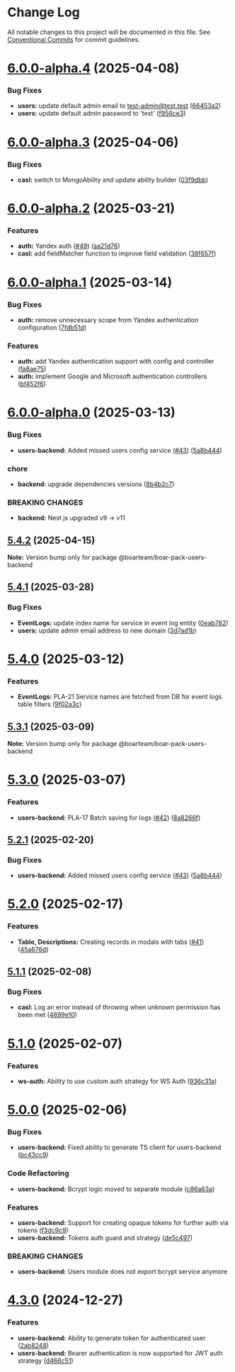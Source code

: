 # Change Log

All notable changes to this project will be documented in this file.
See [Conventional Commits](https://conventionalcommits.org) for commit guidelines.

# [6.0.0-alpha.4](https://github.com/boarteam/boar-pack/compare/@boarteam/boar-pack-users-backend@6.0.0-alpha.3...@boarteam/boar-pack-users-backend@6.0.0-alpha.4) (2025-04-08)


### Bug Fixes

* **users:** update default admin email to test-admin@test.test ([66453a2](https://github.com/boarteam/boar-pack/commit/66453a2075d670e15132e36f09e3643842e465dc))
* **users:** update default admin password to 'test' ([f956ce3](https://github.com/boarteam/boar-pack/commit/f956ce3f04a74fbf175bda26c6edf8d6d14436f6))





# [6.0.0-alpha.3](https://github.com/boarteam/boar-pack/compare/@boarteam/boar-pack-users-backend@6.0.0-alpha.2...@boarteam/boar-pack-users-backend@6.0.0-alpha.3) (2025-04-06)


### Bug Fixes

* **casl:** switch to MongoAbility and update ability builder ([03f9dbb](https://github.com/boarteam/boar-pack/commit/03f9dbb29347b949f9e3215fcef7b483503af3f3))





# [6.0.0-alpha.2](https://github.com/boarteam/boar-pack/compare/@boarteam/boar-pack-users-backend@6.0.0-alpha.0...@boarteam/boar-pack-users-backend@6.0.0-alpha.2) (2025-03-21)


### Features

* **auth:** Yandex auth ([#49](https://github.com/boarteam/boar-pack/issues/49)) ([aa21d76](https://github.com/boarteam/boar-pack/commit/aa21d76e74b25c25decc4f9c369dce8f420e1356))
* **casl:** add fieldMatcher function to improve field validation ([38f657f](https://github.com/boarteam/boar-pack/commit/38f657ff4f49227b2bd6ee88fd0160abd69f47a8))





# [6.0.0-alpha.1](https://github.com/boarteam/boar-pack/compare/@boarteam/boar-pack-users-backend@6.0.0-alpha.0...@boarteam/boar-pack-users-backend@6.0.0-alpha.1) (2025-03-14)


### Bug Fixes

* **auth:** remove unnecessary scope from Yandex authentication configuration ([7fdb51d](https://github.com/boarteam/boar-pack/commit/7fdb51dd7fd80ae4d032a149427f7f98b0f0df9f))


### Features

* **auth:** add Yandex authentication support with config and controller ([fa8ae75](https://github.com/boarteam/boar-pack/commit/fa8ae7556851aced34d16a2e86b260146fb521a6))
* **auth:** implement Google and Microsoft authentication controllers ([bf452f6](https://github.com/boarteam/boar-pack/commit/bf452f6f5ef612b975312a43124fa3e82aa5c646))





# [6.0.0-alpha.0](https://github.com/boarteam/boar-pack/compare/@boarteam/boar-pack-users-backend@5.2.0...@boarteam/boar-pack-users-backend@6.0.0-alpha.0) (2025-03-13)


### Bug Fixes

* **users-backend:** Added missed users config service ([#43](https://github.com/boarteam/boar-pack/issues/43)) ([5a8b444](https://github.com/boarteam/boar-pack/commit/5a8b4442931fc64a60ba408783e5af478dcb6419))


### chore

* **backend:** upgrade dependencies versions ([8b4b2c7](https://github.com/boarteam/boar-pack/commit/8b4b2c73b8386b0f13448a374f163afb06cef07f))


### BREAKING CHANGES

* **backend:** Nest js upgraded v9 -> v11





## [5.4.2](https://github.com/boarteam/boar-pack/compare/@boarteam/boar-pack-users-backend@5.4.1...@boarteam/boar-pack-users-backend@5.4.2) (2025-04-15)

**Note:** Version bump only for package @boarteam/boar-pack-users-backend





## [5.4.1](https://github.com/boarteam/boar-pack/compare/@boarteam/boar-pack-users-backend@5.4.0...@boarteam/boar-pack-users-backend@5.4.1) (2025-03-28)


### Bug Fixes

* **EventLogs:** update index name for service in event log entity ([0eab782](https://github.com/boarteam/boar-pack/commit/0eab782e0dbddca7bbc6f72a57ecf471a2b8f962))
* **users:** update admin email address to new domain ([3d7ad1b](https://github.com/boarteam/boar-pack/commit/3d7ad1ba3bab88cc1b30f3c39efe59c1123d0bb7))





# [5.4.0](https://github.com/boarteam/boar-pack/compare/@boarteam/boar-pack-users-backend@5.3.1...@boarteam/boar-pack-users-backend@5.4.0) (2025-03-12)


### Features

* **EventLogs:** PLA-21 Service names are fetched from DB for event logs table filters ([9f02a3c](https://github.com/boarteam/boar-pack/commit/9f02a3cd934cc1d69e2b25ad45743fc29ba8a731))





## [5.3.1](https://github.com/boarteam/boar-pack/compare/@boarteam/boar-pack-users-backend@5.3.0...@boarteam/boar-pack-users-backend@5.3.1) (2025-03-09)

**Note:** Version bump only for package @boarteam/boar-pack-users-backend





# [5.3.0](https://github.com/boarteam/boar-pack/compare/@boarteam/boar-pack-users-backend@5.2.1...@boarteam/boar-pack-users-backend@5.3.0) (2025-03-07)


### Features

* **users-backend:** PLA-17 Batch saving for logs ([#42](https://github.com/boarteam/boar-pack/issues/42)) ([8a8266f](https://github.com/boarteam/boar-pack/commit/8a8266f663395980fdcd1b87886ac184ffe71695))





## [5.2.1](https://github.com/boarteam/boar-pack/compare/@boarteam/boar-pack-users-backend@5.2.0...@boarteam/boar-pack-users-backend@5.2.1) (2025-02-20)


### Bug Fixes

* **users-backend:** Added missed users config service ([#43](https://github.com/boarteam/boar-pack/issues/43)) ([5a8b444](https://github.com/boarteam/boar-pack/commit/5a8b4442931fc64a60ba408783e5af478dcb6419))





# [5.2.0](https://github.com/boarteam/boar-pack/compare/@boarteam/boar-pack-users-backend@5.1.1...@boarteam/boar-pack-users-backend@5.2.0) (2025-02-17)


### Features

* **Table, Descriptions:** Creating records in modals with tabs ([#41](https://github.com/boarteam/boar-pack/issues/41)) ([45a676d](https://github.com/boarteam/boar-pack/commit/45a676da993df37b9486691f9479c1539aa3234d))





## [5.1.1](https://github.com/boarteam/boar-pack/compare/@boarteam/boar-pack-users-backend@5.1.0...@boarteam/boar-pack-users-backend@5.1.1) (2025-02-08)


### Bug Fixes

* **casl:** Log an error instead of throwing when unknown permission has been met ([4899e10](https://github.com/boarteam/boar-pack/commit/4899e100e3f12ef4a76c870c2d942cf3c01d0aee))





# [5.1.0](https://github.com/boarteam/boar-pack/compare/@boarteam/boar-pack-users-backend@5.0.0...@boarteam/boar-pack-users-backend@5.1.0) (2025-02-07)


### Features

* **ws-auth:** Ability to use custom auth strategy for WS Auth ([936c31a](https://github.com/boarteam/boar-pack/commit/936c31a42edd1c5e799dfd74b41e8b7d9eac59e8))





# [5.0.0](https://github.com/boarteam/boar-pack/compare/@boarteam/boar-pack-users-backend@4.3.0...@boarteam/boar-pack-users-backend@5.0.0) (2025-02-06)


### Bug Fixes

* **users-backend:** Fixed ability to generate TS client for users-backend ([bc43cc9](https://github.com/boarteam/boar-pack/commit/bc43cc92ee6824c48aad39f4f8e30470302caad5))


### Code Refactoring

* **users-backend:** Bcrypt logic moved to separate module ([c86a63a](https://github.com/boarteam/boar-pack/commit/c86a63a09b8bef0c6061a6d569837ec8e124ab71))


### Features

* **users-backend:** Support for creating opaque tokens for further auth via tokens ([f3dc9c9](https://github.com/boarteam/boar-pack/commit/f3dc9c90095b2881576e0c79806d5cbdb7a67f21))
* **users-backend:** Tokens auth guard and strategy ([de5c497](https://github.com/boarteam/boar-pack/commit/de5c4974eb42e2b932945297a9ca1ace683b38ed))


### BREAKING CHANGES

* **users-backend:** Users module does not export bcrypt service anymore





# [4.3.0](https://github.com/boarteam/boar-pack/compare/@boarteam/boar-pack-users-backend@4.2.0...@boarteam/boar-pack-users-backend@4.3.0) (2024-12-27)


### Features

* **users-backend:** Ability to generate token for authenticated user ([2ab8248](https://github.com/boarteam/boar-pack/commit/2ab824868b6814eb6b27697b0861f48547b8a1e5))
* **users-backend:** Bearer authentication is now supported for JWT auth strategy ([d466c51](https://github.com/boarteam/boar-pack/commit/d466c516b5674dd98f2effa22f7cfcb95545e2ba))
